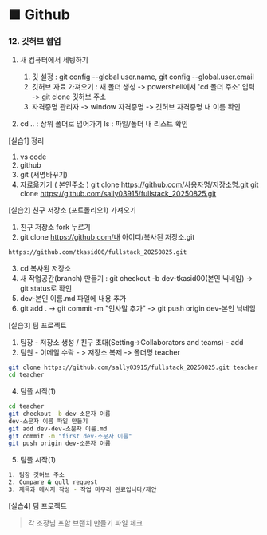 # ■ Github   
### 12. 깃허브 협업 

1. 새 컴퓨터에서 세팅하기
    1) 깃 설정 : git config --global user.name, git config --global.user.email 
    2) 깃허브 자료 가져오기 : 새 폴더 생성 -> powershell에서 'cd 폴더 주소' 입력 -> git clone 깃허브 주소
    3) 자격증명 관리자 -> window 자격증명 -> 깃허브 자격증명 내 이름 확인

2. cd .. : 상위 폴더로 넘어가기
    ls : 파일/폴더 내 리스트 확인

[실습1] 정리
 1. vs code
 2. github
 3. git (서명바꾸기)
 4. 자료옮기기 ( 본인주소 )
        git clone https://github.com/사용자명/저장소명.git
        git clone https://github.com/sally03915/fullstack_20250825.git

[실습2] 친구 저장소 (포트폴리오1) 가져오기
1. 친구 저장소 fork 누르기
2. git clone https://github.com/내 아이디/복사된 저장소.git
```bash
https://github.com/tkasid00/fullstack_20250825.git
```
3. cd 복사된 저장소 
4. 새 작업공간(branch) 만들기 : git checkout -b dev-tkasid00(본인 닉네임) -> git status로 확인
5. dev-본인 이름.md 파일에 내용 추가
6. git add . -> git commit -m "인사말 추가" -> git push origin dev-본인 닉네임


[실습3] 팀 프로젝트
1. 팀장 - 저장소 생성 / 친구 초대(Setting->Collaborators and teams) - add
2. 팀원 - 이메일 수락 - > 저장소 복제 -> 폴더명 teacher
```bash
git clone https://github.com/sally03915/fullstack_20250825.git teacher
cd teacher
```

4. 팀플 시작(1)
```bash
cd teacher
git checkout -b dev-소문자 이름
dev-소문자 이름 파일 만들기 
git add dev-dev-소문자 이름.md
git commit -m "first dev-소문자 이름"
git push origin dev-소문자 이름
```

5. 팀플 시작(1)
```bash
1. 팀장 깃허브 주소
2. Compare & qull request
3. 제목과 메시지 작성 - 작업 마무리 완료입니다/제안
```

[실습4] 팀 프로젝트
> 각 조장님 포함 브랜치 만들기
> 파일 체크
